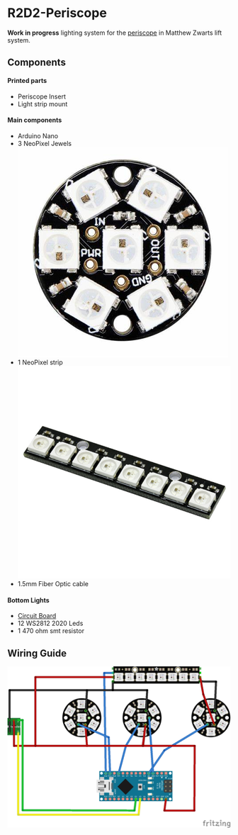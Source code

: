 # R2D2-Periscope
**Work in progress** lighting system for the [periscope](https://www.thingiverse.com/thing:3752279) in Matthew Zwarts lift system.

## Components

#### Printed parts
- Periscope Insert
- Light strip mount

#### Main components
- Arduino Nano
- 3 NeoPixel Jewels ![NeoPixel Jewel](/data/neopixel_jewel.jpg)
- 1 NeoPixel strip ![NeoPixel Strip](/data/neopixel_strip.jpg)
- 1.5mm Fiber Optic cable

#### Bottom Lights
- [Circuit Board](https://oshpark.com/shared_projects/699WXrat)
- 12 WS2812 2020 Leds
- 1 470 ohm smt resistor

## Wiring Guide
![Wiring Diagram](/data/Periscope_wiring.png)
